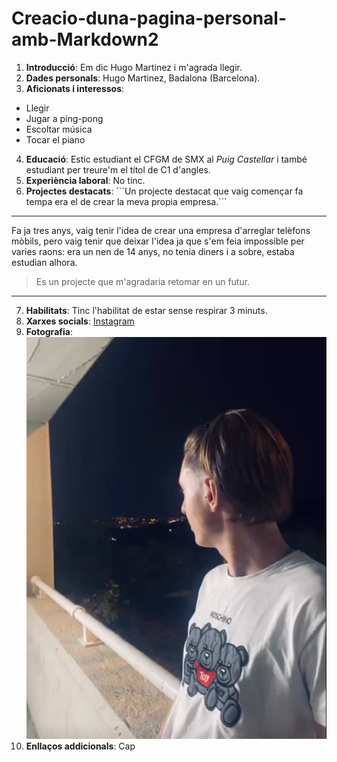 # Creacio-duna-pagina-personal-amb-Markdown2
1. **Introducció**: Em dic Hugo Martinez i m'agrada llegir.
2. **Dades personals**: Hugo Martinez, Badalona (Barcelona).
3. **Aficionats i interessos**: 
- Llegir
- Jugar a ping-pong
- Escoltar música
- Tocar el piano
4. **Educació**: Estic estudiant el CFGM de SMX al *Puig Castellar* i també estudiant per treure'm el títol de C1 d'angles.
5. **Experiència laboral**: No tinc.
6. **Projectes destacats**: ```Un projecte destacat que vaig començar fa tempa era el de crear la meva propia empresa.´´´
-------------------------------------------------------------------------------
Fa ja tres anys, vaig tenir l'idea de crear una empresa d'arreglar telèfons mòbils, pero vaig tenir que deixar l'idea ja que s'em feia impossible per varies raons: era un nen de 14 anys, no tenia diners i a sobre, estaba estudian alhora.

>Es un projecte que m'agradaria retomar en un futur.
--------------------------------------------------------------------------------
7. **Habilitats**: Tinc l'habilitat de estar sense respirar 3 minuts.
8. **Xarxes socials**: 
[Instagram](https://www.instagram.com/huugo.martiinez/)
9. **Fotografia**: ![La meva fotografia](la-meva-foto.png)
10. **Enllaços addicionals**: Cap
